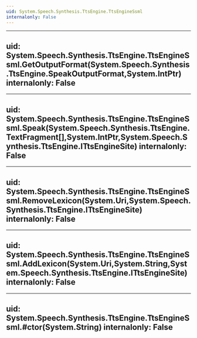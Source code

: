 ```yaml
---
uid: System.Speech.Synthesis.TtsEngine.TtsEngineSsml
internalonly: False
---
```


---
uid: System.Speech.Synthesis.TtsEngine.TtsEngineSsml.GetOutputFormat(System.Speech.Synthesis.TtsEngine.SpeakOutputFormat,System.IntPtr)
internalonly: False
---

---
uid: System.Speech.Synthesis.TtsEngine.TtsEngineSsml.Speak(System.Speech.Synthesis.TtsEngine.TextFragment[],System.IntPtr,System.Speech.Synthesis.TtsEngine.ITtsEngineSite)
internalonly: False
---

---
uid: System.Speech.Synthesis.TtsEngine.TtsEngineSsml.RemoveLexicon(System.Uri,System.Speech.Synthesis.TtsEngine.ITtsEngineSite)
internalonly: False
---

---
uid: System.Speech.Synthesis.TtsEngine.TtsEngineSsml.AddLexicon(System.Uri,System.String,System.Speech.Synthesis.TtsEngine.ITtsEngineSite)
internalonly: False
---

---
uid: System.Speech.Synthesis.TtsEngine.TtsEngineSsml.#ctor(System.String)
internalonly: False
---
